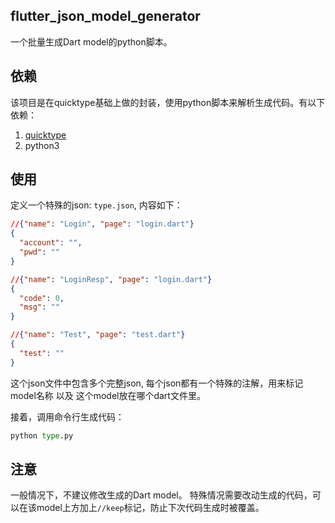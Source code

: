 ## flutter_json_model_generator
一个批量生成Dart model的python脚本。


## 依赖
该项目是在quicktype基础上做的封装，使用python脚本来解析生成代码。有以下依赖：
1. [quicktype](https://quicktype.io/)
2. python3


## 使用
定义一个特殊的json: `type.json`, 内容如下：
```json
//{"name": "Login", "page": "login.dart"}
{
  "account": "",
  "pwd": ""
}

//{"name": "LoginResp", "page": "login.dart"}
{
  "code": 0,
  "msg": ""
}

//{"name": "Test", "page": "test.dart"}
{
  "test": ""
}
```
这个json文件中包含多个完整json, 每个json都有一个特殊的注解，用来标记 model名称 以及 这个model放在哪个dart文件里。

接着，调用命令行生成代码：
```python
python type.py
```


## 注意
一般情况下，不建议修改生成的Dart model。
特殊情况需要改动生成的代码，可以在该model上方加上`//keep`标记，防止下次代码生成时被覆盖。
